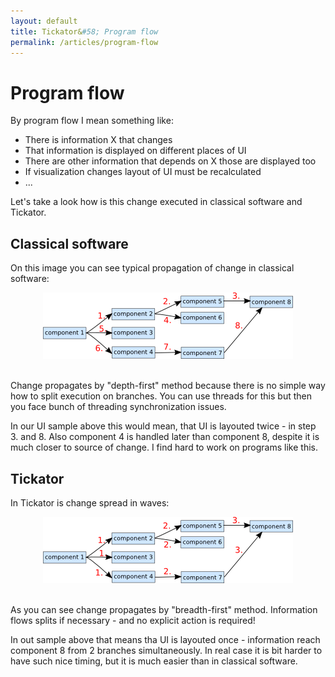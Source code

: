 ```yaml
---
layout: default
title: Tickator&#58; Program flow
permalink: /articles/program-flow
---
```


Program flow
============

By program flow I mean something like:

*   There is information X that changes
*   That information is displayed on different places of UI
*   There are other information that depends on X those are displayed too
*   If visualization changes layout of UI must be recalculated
*   ...

Let's take a look how is this change executed in classical software and Tickator.

Classical software
------------------

On this image you can see typical propagation of change in classical software:

<center>
  <img src="/img/classic-flow.png"/>
</center>
<br/>

Change propagates by "depth-first" method because there is no simple way how to split execution on branches. You can use threads for this but then you face bunch of threading synchronization issues.

In our UI sample above this would mean, that UI is layouted twice - in step 3. and 8. Also component 4 is handled later than component 8, despite it is much closer to source of change. I find hard to work on programs like this.

Tickator
--------

In Tickator is change spread in waves:

<center>
  <img src="/img/ticklet-flow.png"/>
</center>
<br/>

As you can see change propagates by "breadth-first" method. Information flows splits if necessary - and no explicit action is required!

In out sample above that means tha UI is layouted once - information reach component 8 from 2 branches simultaneously. In real case it is bit harder to have such nice timing, but it is much easier than in classical software.
